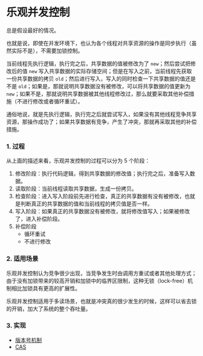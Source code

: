 # 乐观并发控制

总是假设最好的情况。

也就是说，即使在并发环境下，也认为各个线程对共享资源的操作是同步执行（虽然实际不是），不需要加锁控制。

当前线程先执行逻辑，执行完之后，共享数据的值被修改为了 `new`；然后尝试把修改后的值 `new` 写入共享数据的实际存储空间；但是在写入之前，当前线程先获取一份共享数据的拷贝 `old`；然后进行写入，写入的同时检查一下共享数据的值还是不是 `old`；如果是，那就说明共享数据没有被修改，可以将共享数据的值更新为 `new`；如果不是，那就说明共享数据被其他线程修改过，那么就要采取其他补偿措施（不进行修改或者循环重试）。

通俗地说，就是先执行逻辑，执行完之后就尝试写入，如果没有其他线程竞争共享资源，那操作成功了；如果共享数据有竞争，产生了冲突，那就再采取其他的补偿措施。


### 1. 过程

从上面的描述来看，乐观并发控制的过程可以分为 5 个阶段：

1. 修改阶段：执行代码逻辑，得到共享数据的修改值；执行完之后，准备写入数据。
1. 读取阶段：当前线程读取共享数据，生成一份拷贝。
3. 检查阶段：进入写入阶段前先进行检查，真正的共享数据有没有被修改，也就是判断真正的共享数据的值和当前线程的拷贝值是否一样。
4. 写入阶段：如果真正的共享数据没有被修改，就将修改值写入；如果被修改了，进入补偿阶段。
5. 补偿阶段
    - 循环重试
    - 不进行修改


### 2. 适用场景

乐观并发控制认为竞争很少出现，当竞争发生时由调用方重试或者其他处理方式；由于没有加锁带来的较高开销和加锁中的临界区限制，这种无锁（lock-free）机制相比加锁具有更高的扩展性。

乐观并发控制适用于多读场景，也就是冲突真的很少发生的时候，这样可以省去锁的开销，加大了系统的整个吞吐量。


### 3. 实现

- [版本号机制](./版本号机制.md)
- [CAS](./CAS.md)
